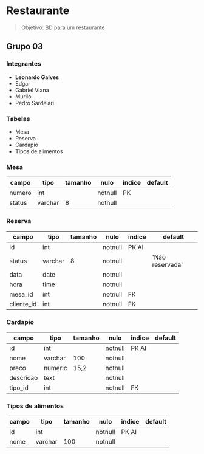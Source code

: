 # Restaurante

> Objetivo: BD para um restaurante

## Grupo 03

### Integrantes

- **Leonardo Galves**
- Edgar
- Gabriel Viana
- Murilo
- Pedro Sardelari

### Tabelas

- Mesa
- Reserva
- Cardapio
- Tipos de alimentos

### Mesa

| campo  | tipo    | tamanho | nulo    | indice | default |
| ------ | ------- | ------- | ------- | ------ | ------- |
| numero | int     |         | notnull | PK     |         |
| status | varchar | 8       | notnull |        |         |

### Reserva

| campo      | tipo    | tamanho | nulo    | indice | default         |
| ---------- | ------- | ------- | ------- | ------ | --------------- |
| id         | int     |         | notnull | PK AI  |                 |
| status     | varchar | 8       | notnull |        | 'Não reservada' |
| data       | date    |         | notnull |        |                 |
| hora       | time    |         | notnull |        |                 |
| mesa_id    | int     |         | notnull | FK     |                 |
| cliente_id | int     |         | notnull | FK     |                 |

### Cardapio

| campo     | tipo    | tamanho | nulo    | indice | default |
| --------- | ------- | ------- | ------- | ------ | ------- |
| id        | int     |         | notnull | PK AI  |         |
| nome      | varchar | 100     | notnull |        |         |
| preco     | numeric | 15,2    | notnull |        |         |
| descricao | text    |         | notnull |        |         |
| tipo_id   | int     |         | notnull | FK     |         |

### Tipos de alimentos

| campo | tipo    | tamanho | nulo    | indice | default |
| ----- | ------- | ------- | ------- | ------ | ------- |
| id    | int     |         | notnull | PK AI  |         |
| nome  | varchar | 100     | notnull |        |         |
